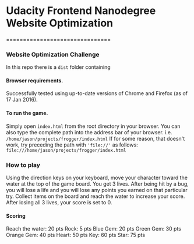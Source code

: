 # Udacity Frontend Nanodegree Website Optimization
===============================


### Website Optimization Challenge

In this repo there is a `dist` folder containing

#### Browser requirements.

Successfully tested using up-to-date versions of Chrome and Firefox (as of 17 Jan 2016).

#### To run the game.

Simply open `index.html` from the root directory in your browser.
You can also type the complete path into the address bar of your browser.
  i.e. `/home/jason/projects/frogger/index.html`
  If for some reason, that doesn't work, try preceding the path with `'file://'` as follows:
    `file:///home/jason/projects/frogger/index.html`

### How to play

Using the direction keys on your keyboard, move your character toward the water at the top
of the game board.  You get 3 lives.  After being hit by a bug, you will lose a life and you
will lose any points you earned on that particular try.  Collect items on the board and reach
the water to increase your score.  After losing all 3 lives, your score is set to 0.

#### Scoring

Reach the water:  20 pts
Rock:             5 pts
Blue Gem:         20 pts
Green Gem:        30 pts
Orange Gem:       40 pts
Heart:            50 pts
Key:              60 pts
Star:             75 pts
